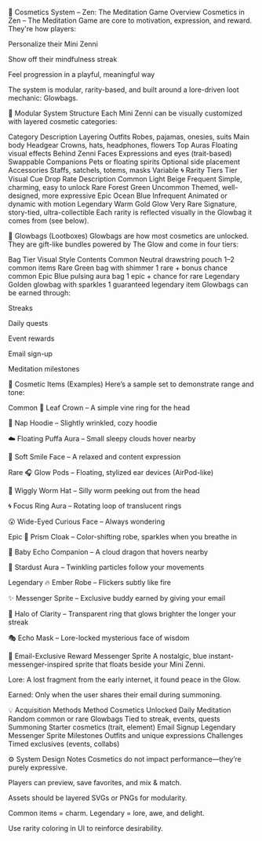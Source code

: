 🎨 Cosmetics System – Zen: The Meditation Game
Overview
Cosmetics in Zen – The Meditation Game are core to motivation, expression, and reward. They're how players:

Personalize their Mini Zenni

Show off their mindfulness streak

Feel progression in a playful, meaningful way

The system is modular, rarity-based, and built around a lore-driven loot mechanic: Glowbags.

🧱 Modular System Structure
Each Mini Zenni can be visually customized with layered cosmetic categories:

Category	Description	Layering
Outfits	Robes, pajamas, onesies, suits	Main body
Headgear	Crowns, hats, headphones, flowers	Top
Auras	Floating visual effects	Behind Zenni
Faces	Expressions and eyes (trait-based)	Swappable
Companions	Pets or floating spirits	Optional side placement
Accessories	Staffs, satchels, totems, masks	Variable
🌀 Rarity Tiers
Tier	Visual Cue	Drop Rate	Description
Common	Light Beige	Frequent	Simple, charming, easy to unlock
Rare	Forest Green	Uncommon	Themed, well-designed, more expressive
Epic	Ocean Blue	Infrequent	Animated or dynamic with motion
Legendary	Warm Gold Glow	Very Rare	Signature, story-tied, ultra-collectible
Each rarity is reflected visually in the Glowbag it comes from (see below).

🎁 Glowbags (Lootboxes)
Glowbags are how most cosmetics are unlocked. They are gift-like bundles powered by The Glow and come in four tiers:

Bag Tier	Visual Style	Contents
Common	Neutral drawstring pouch	1–2 common items
Rare	Green bag with shimmer	1 rare + bonus chance common
Epic	Blue pulsing aura bag	1 epic + chance for rare
Legendary	Golden glowbag with sparkles	1 guaranteed legendary item
Glowbags can be earned through:

Streaks

Daily quests

Event rewards

Email sign-up

Meditation milestones

🧢 Cosmetic Items (Examples)
Here’s a sample set to demonstrate range and tone:

Common
🌿 Leaf Crown – A simple vine ring for the head

🛌 Nap Hoodie – Slightly wrinkled, cozy hoodie

☁️ Floating Puffa Aura – Small sleepy clouds hover nearby

🙂 Soft Smile Face – A relaxed and content expression

Rare
🎧 Glow Pods – Floating, stylized ear devices (AirPod-like)

🐛 Wiggly Worm Hat – Silly worm peeking out from the head

🌀 Focus Ring Aura – Rotating loop of translucent rings

😮 Wide-Eyed Curious Face – Always wondering

Epic
🌈 Prism Cloak – Color-shifting robe, sparkles when you breathe in

🐉 Baby Echo Companion – A cloud dragon that hovers nearby

🌌 Stardust Aura – Twinkling particles follow your movements

Legendary
🔥 Ember Robe – Flickers subtly like fire

✨ Messenger Sprite – Exclusive buddy earned by giving your email

💠 Halo of Clarity – Transparent ring that glows brighter the longer your streak

🎭 Echo Mask – Lore-locked mysterious face of wisdom

🎁 Email-Exclusive Reward
Messenger Sprite
A nostalgic, blue instant-messenger-inspired sprite that floats beside your Mini Zenni.

Lore: A lost fragment from the early internet, it found peace in the Glow.

Earned: Only when the user shares their email during summoning.

💡 Acquisition Methods
Method	Cosmetics Unlocked
Daily Meditation	Random common or rare
Glowbags	Tied to streak, events, quests
Summoning	Starter cosmetics (trait, element)
Email Signup	Legendary Messenger Sprite
Milestones	Outfits and unique expressions
Challenges	Timed exclusives (events, collabs)

⚙️ System Design Notes
Cosmetics do not impact performance—they’re purely expressive.

Players can preview, save favorites, and mix & match.

Assets should be layered SVGs or PNGs for modularity.

Common items = charm. Legendary = lore, awe, and delight.

Use rarity coloring in UI to reinforce desirability.

